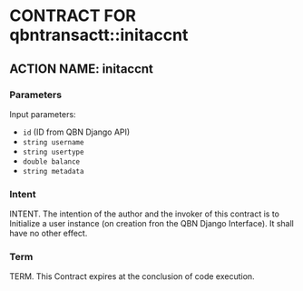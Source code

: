 # CONTRACT FOR qbntransactt::initaccnt

## ACTION NAME: initaccnt

### Parameters
Input parameters:

* `id`     (ID from QBN Django API)
* `string username`
* `string usertype`
* `double balance`
* `string metadata`

### Intent
INTENT. The intention of the author and the invoker of this contract is to Initialize a user instance (on creation fron the QBN Django Interface). It shall have no other effect.

### Term
TERM. This Contract expires at the conclusion of code execution.
